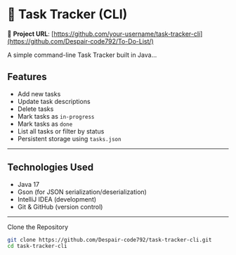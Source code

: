 # 📝 Task Tracker (CLI)

🔗 **Project URL**: [https://github.com/your-username/task-tracker-cli](https://github.com/Despair-code792/To-Do-List/)

A simple command-line Task Tracker built in Java...


##  Features

-  Add new tasks
-  Update task descriptions
-  Delete tasks
-  Mark tasks as `in-progress`
-  Mark tasks as `done`
-  List all tasks or filter by status
-  Persistent storage using `tasks.json`

---

##  Technologies Used

- Java 17
- Gson (for JSON serialization/deserialization)
- IntelliJ IDEA (development)
- Git & GitHub (version control)

---
Clone the Repository

```bash
git clone https://github.com/Despair-code792/task-tracker-cli.git
cd task-tracker-cli
